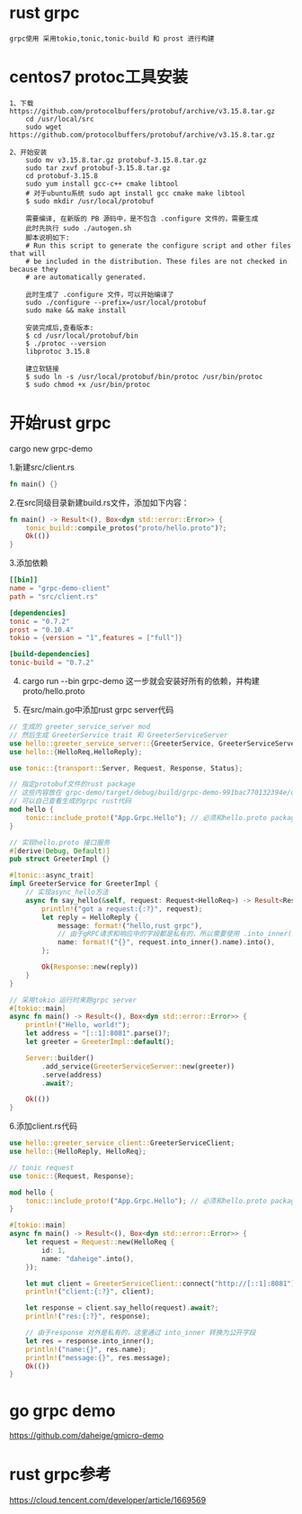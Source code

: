 # rust grpc
    grpc使用 采用tokio,tonic,tonic-build 和 prost 进行构建

# centos7 protoc工具安装

    1、下载https://github.com/protocolbuffers/protobuf/archive/v3.15.8.tar.gz
        cd /usr/local/src
        sudo wget https://github.com/protocolbuffers/protobuf/archive/v3.15.8.tar.gz
    
    2、开始安装
        sudo mv v3.15.8.tar.gz protobuf-3.15.8.tar.gz
        sudo tar zxvf protobuf-3.15.8.tar.gz
        cd protobuf-3.15.8
        sudo yum install gcc-c++ cmake libtool
        # 对于ubuntu系统 sudo apt install gcc cmake make libtool
        $ sudo mkdir /usr/local/protobuf

        需要编译, 在新版的 PB 源码中，是不包含 .configure 文件的，需要生成
        此时先执行 sudo ./autogen.sh 
        脚本说明如下:
        # Run this script to generate the configure script and other files that will
        # be included in the distribution. These files are not checked in because they
        # are automatically generated.

        此时生成了 .configure 文件，可以开始编译了
        sudo ./configure --prefix=/usr/local/protobuf
        sudo make && make install

        安装完成后,查看版本:
        $ cd /usr/local/protobuf/bin
        $ ./protoc --version
        libprotoc 3.15.8
        
        建立软链接
        $ sudo ln -s /usr/local/protobuf/bin/protoc /usr/bin/protoc
        $ sudo chmod +x /usr/bin/protoc

# 开始rust grpc

cargo new grpc-demo

1.新建src/client.rs
```rust
fn main() {}
```

2.在src同级目录新建build.rs文件，添加如下内容：
```rust
fn main() -> Result<(), Box<dyn std::error::Error>> {
    tonic_build::compile_protos("proto/hello.proto")?;
    Ok(())
}
```

3.添加依赖
```toml
[[bin]]
name = "grpc-demo-client"
path = "src/client.rs"

[dependencies]
tonic = "0.7.2"
prost = "0.10.4"
tokio = {version = "1",features = ["full"]}

[build-dependencies]
tonic-build = "0.7.2"
```
4. cargo run --bin grpc-demo
这一步就会安装好所有的依赖，并构建proto/hello.proto

5. 在src/main.go中添加rust grpc server代码
```rust
// 生成的 greeter_service_server mod
// 然后生成 GreeterService trait 和 GreeterServiceServer
use hello::greeter_service_server::{GreeterService, GreeterServiceServer};
use hello::{HelloReq,HelloReply};

use tonic::{transport::Server, Request, Response, Status};

// 指定protobuf文件的rust package
// 这些内容放在 grpc-demo/target/debug/build/grpc-demo-991bac770132394e/out/app.grpc.hello.rs
// 可以自己查看生成的grpc rust代码
mod hello {
    tonic::include_proto!("App.Grpc.Hello"); // 必须和hello.proto package一样
}

// 实现hello.proto 接口服务
#[derive(Debug, Default)]
pub struct GreeterImpl {}

#[tonic::async_trait]
impl GreeterService for GreeterImpl {
    // 实现async_hello方法
    async fn say_hello(&self, request: Request<HelloReq>) -> Result<Response<HelloReply>, Status> {
        println!("got a request:{:?}", request);
        let reply = HelloReply {
            message: format!("hello,rust grpc"),
            // 由于gRPC请求和响应中的字段都是私有的，所以需要使用 .into_inner()
            name: format!("{}", request.into_inner().name).into(),
        };

        Ok(Response::new(reply))
    }
}

// 采用tokio 运行时来跑grpc server
#[tokio::main]
async fn main() -> Result<(), Box<dyn std::error::Error>> {
    println!("Hello, world!");
    let address = "[::1]:8081".parse()?;
    let greeter = GreeterImpl::default();

    Server::builder()
        .add_service(GreeterServiceServer::new(greeter))
        .serve(address)
        .await?;

    Ok(())
}

```
6.添加client.rs代码
```rust
use hello::greeter_service_client::GreeterServiceClient;
use hello::{HelloReply, HelloReq};

// tonic request
use tonic::{Request, Response};

mod hello {
    tonic::include_proto!("App.Grpc.Hello"); // 必须和hello.proto package一样
}

#[tokio::main]
async fn main() -> Result<(), Box<dyn std::error::Error>> {
    let request = Request::new(HelloReq {
        id: 1,
        name: "daheige".into(),
    });

    let mut client = GreeterServiceClient::connect("http://[::1]:8081").await?;
    println!("client:{:?}", client);

    let response = client.say_hello(request).await?;
    println!("res:{:?}", response);

    // 由于response 对外是私有的，这里通过 into_inner 转换为公开字段
    let res = response.into_inner();
    println!("name:{}", res.name);
    println!("message:{}", res.message);
    Ok(())
}

```

# go grpc demo
https://github.com/daheige/gmicro-demo

# rust grpc参考
https://cloud.tencent.com/developer/article/1669569

